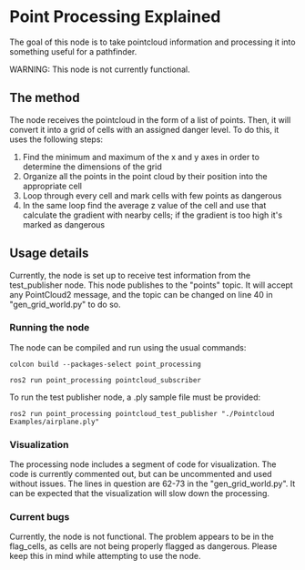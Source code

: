 # Point Processing Explained

The goal of this node is to take pointcloud information and processing it into something useful for a pathfinder.

WARNING: This node is not currently functional.

## The method

The node receives the pointcloud in the form of a list of points.
Then, it will convert it into a grid of cells with an assigned danger level.
To do this, it uses the following steps:

1. Find the minimum and maximum of the x and y axes in order to determine the dimensions of the grid
2. Organize all the points in the point cloud by their position into the appropriate cell
3. Loop through every cell and mark cells with few points as dangerous
4. In the same loop find the average z value of the cell and use that calculate the gradient with nearby cells; if the gradient is too high it's marked as dangerous

## Usage details

Currently, the node is set up to receive test information from the test_publisher node.
This node publishes to the "points" topic.
It will accept any PointCloud2 message, and the topic can be changed on line 40 in "gen_grid_world.py" to do so.

### Running the node

The node can be compiled and run using the usual commands:

`colcon build --packages-select point_processing`

`ros2 run point_processing pointcloud_subscriber`

To run the test publisher node, a .ply sample file must be provided:

`ros2 run point_processing pointcloud_test_publisher "./Pointcloud Examples/airplane.ply"`

### Visualization

The processing node includes a segment of code for visualization.
The code is currently commented out, but can be uncommented and used without issues.
The lines in question are 62-73 in the "gen_grid_world.py".
It can be expected that the visualization will slow down the processing.

### Current bugs

Currently, the node is not functional.
The problem appears to be in the flag_cells, as cells are not being properly flagged as dangerous.
Please keep this in mind while attempting to use the node.
